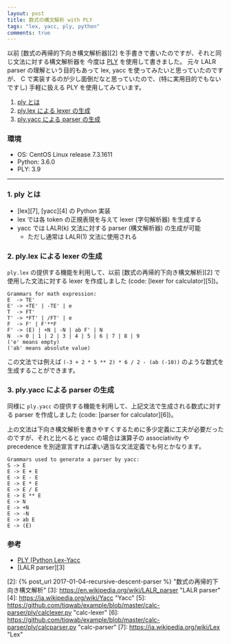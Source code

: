 ```yaml
---
layout: post
title: 数式の構文解析 with PLY
tags: "lex, yacc, ply, python"
comments: true
---
```


以前 [数式の再帰的下向き構文解析器][2] を手書きで書いたのですが、それと同じ文法に対する構文解析器を 今度は [PLY][1] を使用して書きました。
元々 LALR parser の理解という目的もあって lex, yacc を使ってみたいと思っていたのですが、 C で実装するのが少し面倒だなと思っていたので、(特に実用目的でもないですし) 手軽に扱える PLY を使用してみています。

1. [ply とは](#anchor1)
2. [ply.lex による lexer の生成](#anchor2)
3. [ply.yacc による parser の生成](#anchor3)

### 環境

- OS: CentOS Linux release 7.3.1611
- Python: 3.6.0
- PLY: 3.9

---

<a id="anchor1"></a>

### 1. ply とは

- [lex][7], [yacc][4] の Python 実装
- lex では各 token の正規表現を与えて lexer (字句解析器) を生成する
- yacc では LALR(k) 文法に対する parser (構文解析器) の生成が可能
  - ただし通常は LALR(1) 文法に使用される

<a id="anchor2"></a>

### 2. ply.lex による lexer の生成

`ply.lex` の提供する機能を利用して、以前 [数式の再帰的下向き構文解析][2] で使用した文法に対する lexer を作成しました (code: [lexer for calculator][5])。

```
Grammars for math expression:
E  -> TE'
E' -> +TE' | -TE' | e
T  -> FT'
T' -> *FT' | /FT' | e
F  -> F' | F'**F
F' -> (E) | +N | -N | ab F' | N
N  -> 0 | 1 | 2 | 3 | 4 | 5 | 6 | 7 | 8 | 9
('e' means empty)
('ab' means absolute value)
```

この文法では例えば `(-3 + 2 * 5 ** 2) * 6 / 2 - (ab (-10))` のような数式を生成することができます。

<a id="anchor3"></a>

### 3. ply.yacc による parser の生成

同様に `ply.yacc` の提供する機能を利用して、上記文法で生成される数式に対する parser を作成しました (code: [parser for calculator][6])。

上の文法は下向き構文解析を書きやすくするために多少定義に工夫が必要だったのですが、それと比べると yacc の場合は演算子の associativity や precedence を別途宣言すれば凄い適当な文法定義でも何とかなります。

```
Grammars used to generate a parser by yacc:
S -> E
E -> E + E
E -> E - E
E -> E * E
E -> E / E
E -> E ** E
E -> N
E -> +N
E -> -N
E -> ab E
E -> (E)
```

### 参考

- [PLY (Python Lex-Yacc][1]
- [LALR parser][3]

[1]: http://www.dabeaz.com/ply/ "PLY"
[2]: {% post_url 2017-01-04-recursive-descent-parser %} "数式の再帰的下向き構文解析"
[3]: https://en.wikipedia.org/wiki/LALR_parser "LALR parser"
[4]: https://ja.wikipedia.org/wiki/Yacc "Yacc"
[5]: https://github.com/tiqwab/example/blob/master/calc-parser/ply/calclexer.py "calc-lexer"
[6]: https://github.com/tiqwab/example/blob/master/calc-parser/ply/calcparser.py "calc-parser"
[7]: https://ja.wikipedia.org/wiki/Lex "Lex"
